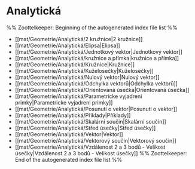 # Analytická
%% Zoottelkeeper: Beginning of the autogenerated index file list  %%
-  [[mat/Geometrie/Analytická/2 kružnice|2 kružnice]]
-  [[mat/Geometrie/Analytická/Elipsa|Elipsa]]
-  [[mat/Geometrie/Analytická/Jednotkový vektor|Jednotkový vektor]]
-  [[mat/Geometrie/Analytická/kružnice a přímka|kružnice a přímka]]
-  [[mat/Geometrie/Analytická/Kružnice|Kružnice]]
-  [[mat/Geometrie/Analytická/Kuželosečky|Kuželosečky]]
-  [[mat/Geometrie/Analytická/Nulový vektor|Nulový vektor]]
-  [[mat/Geometrie/Analytická/Odchylka vektorů|Odchylka vektorů]]
-  [[mat/Geometrie/Analytická/Orientovaná úsečka|Orientovaná úsečka]]
-  [[mat/Geometrie/Analytická/Parametricke vyjadreni primky|Parametricke vyjadreni primky]]
-  [[mat/Geometrie/Analytická/Posunutí o vektor|Posunutí o vektor]]
-  [[mat/Geometrie/Analytická/Příklady|Příklady]]
-  [[mat/Geometrie/Analytická/Skalární součin|Skalární součin]]
-  [[mat/Geometrie/Analytická/Střed úsečky|Střed úsečky]]
-  [[mat/Geometrie/Analytická/Vektor|Vektor]]
-  [[mat/Geometrie/Analytická/Vektorový součin|Vektorový součin]]
-  [[mat/Geometrie/Analytická/Vzdálenost 2 a 3 bodů - Velikost úsečky|Vzdálenost 2 a 3 bodů - Velikost úsečky]]
%% Zoottelkeeper: End of the autogenerated index file list  %%
